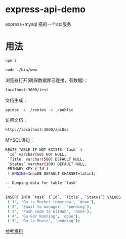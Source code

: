 # express-api-demo
express+mysql 搭的一个api服务
# 用法
```sh
npm i
```
```sh
node ./bin/www
```
浏览器打开(确保数据库已连接，有数据)：
```sh
localhost:3000/test
```
文档生成：
```sh
apidoc -i ./routes -o ./public
```
访问文档：
```sh
http://localhost:3000/apiDoc
```
MYSQL语句：
```sh
REATE TABLE IF NOT EXISTS `task` (
 `Id` varchar(50) NOT NULL,
 `Title` varchar(500) DEFAULT NULL,
 `Status` varchar(100) DEFAULT NULL,
 PRIMARY KEY (`Id`)
 ) ENGINE=InnoDB DEFAULT CHARSET=latin1;
 
-- Dumping data for table `task`
 --
 
INSERT INTO `task` (`Id`, `Title`, `Status`) VALUES
 ('1', 'Go to Market tomorrow', 'done'),
 ('2', 'Email to manager', 'pending'),
 ('3', 'Push code to GitHub', 'done'),
 ('4', 'Go For Running', 'done'),
 ('5', 'Go to Movie', 'pending');
 ```
[参考资料](https://jinalshahblog.wordpress.com/2016/10/06/rest-api-using-node-js-and-mysql/)
